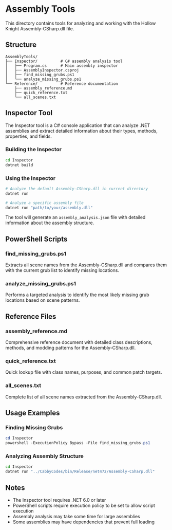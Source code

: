 # Assembly Tools

This directory contains tools for analyzing and working with the Hollow Knight Assembly-CSharp.dll file.

## Structure

```
AssemblyTools/
├── Inspector/          # C# assembly analysis tool
│   ├── Program.cs      # Main assembly inspector
│   ├── AssemblyInspector.csproj
│   ├── find_missing_grubs.ps1
│   └── analyze_missing_grubs.ps1
└── Reference/          # Reference documentation
    ├── assembly_reference.md
    ├── quick_reference.txt
    └── all_scenes.txt
```

## Inspector Tool

The Inspector tool is a C# console application that can analyze .NET assemblies and extract detailed information about their types, methods, properties, and fields.

### Building the Inspector

```bash
cd Inspector
dotnet build
```

### Using the Inspector

```bash
# Analyze the default Assembly-CSharp.dll in current directory
dotnet run

# Analyze a specific assembly file
dotnet run "path/to/your/assembly.dll"
```

The tool will generate an `assembly_analysis.json` file with detailed information about the assembly structure.

## PowerShell Scripts

### find_missing_grubs.ps1
Extracts all scene names from the Assembly-CSharp.dll and compares them with the current grub list to identify missing locations.

### analyze_missing_grubs.ps1
Performs a targeted analysis to identify the most likely missing grub locations based on scene patterns.

## Reference Files

### assembly_reference.md
Comprehensive reference document with detailed class descriptions, methods, and modding patterns for the Assembly-CSharp.dll.

### quick_reference.txt
Quick lookup file with class names, purposes, and common patch targets.

### all_scenes.txt
Complete list of all scene names extracted from the Assembly-CSharp.dll.

## Usage Examples

### Finding Missing Grubs
```powershell
cd Inspector
powershell -ExecutionPolicy Bypass -File find_missing_grubs.ps1
```

### Analyzing Assembly Structure
```bash
cd Inspector
dotnet run "../CabbyCodes/bin/Release/net472/Assembly-CSharp.dll"
```

## Notes

- The Inspector tool requires .NET 6.0 or later
- PowerShell scripts require execution policy to be set to allow script execution
- Assembly analysis may take some time for large assemblies
- Some assemblies may have dependencies that prevent full loading 